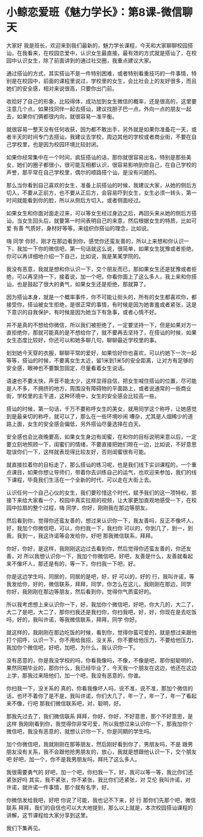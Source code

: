 # 小鲸恋爱班《魅力学长》：第8课-微信聊天

大家好 我是班长，欢迎来到我们最新的，魅力学长课程，今天和大家聊聊校园搭讪，在我看来，在校园恋爱中，认识女生最直接，最有效的方式就是搭讪了，在校园中认识女生，除了前面讲到的通过社交圈，我重点建议大家。

通过搭讪的方式，其实搭讪不是一件特别困难，或者特别看重技巧的一件事情，特别是在校园中，前面的课程里说过，学校里的女生，会比社会上的友好很多，而且她们的安全感，相对来说很高，只要你出门前。

收拾好了自己的形象，比较得体，成功加到女生微信的概率，还是很高的，这里要注意几个点，如果找同伴一起去搭讪，建议找胆子巴一点，外向一点的朋友一起去，如果你们俩都很内向，就很容易一准平衡。

就很容易一整天没有任何收获，因为都不敢出手，另外就是如果你准备花一天，或者半天的时间专门去搭讪，我建议去学校，周边其他的学校或者商业街，不要在自己学校里，也是因为校园环境比较封闭。

如果你经常集中在一个时间，疯狂搭讪的话，那你就很容易出名，特别是那些美女，她们的圈子都很小，很可能互相都认识，很容易影响到你自己，在自己学校的声誉，那平常在自己学校里，偶尔的顺路搭个讪，是没有问题的。

那么当你看到自己喜欢的女生，准备上前搭讪的时候，我建议大家，从她的侧后方切入，不要从正前方，也不要从正后方，会容易吓到女生，女生必须一转头，第一时间就能看到你的脸，所以从侧后方切入，或者侧面经过。

如果女生和你面对面走过来，可以等女生经过身边之后，再回头来从她的侧后方搭讪，当女生回头后，就要第一时间表明自己的来意，然后根据女生的特质，比如可爱 有善 气质好，身材好等等，来组织你搭讪的理念，比如说。

嗨 同学 你好，刚才在那边看到你，感觉你还蛮友善的，所以上来想和你认识一下，我加一下你的微信吧，第一句话就这么说，很简单，如果女生犹豫或者拒绝，你可以再详细地介绍一下自己，比如说，我是某某学院的。

我没有恶意，我就是想和你认识一下，交个朋友而已，那如果女生还是犹豫或者拒绝，可以再坚持一下，接着说，加一个吧，你看你面上了这么多人，我上来和你搭讪，也是鼓起了很大的勇气，如果女生还是拒绝，那就算了。

因为搭讪本身，就是一个概率事件，你不可能让街头的，所有的女生都喜欢你，都接受你，搭讪被女生拒绝，是很正常的事情，有时候是因为她害羞或者紧张，这是下意识的自我保护，有时候是因为她当下有急事，或者心情不好。

并不是真的不想给你微信，所以我们被拒绝了，一定要坚持一下，但是如果对方一直拒绝你，那就可能真的是不想给你了，就不要再去坚持了，在搭讪的时候，如果女生态度比较好，你还可以和她多聊几句，聊聊最近学校里的事。

划划她今天穿的衣服，聊聊平常的爱好，如果恰好你也喜欢，可以约她下一次一起等等，搭讪的时候，不要离女生太近，留1米到1米5的安全距离，让对方有足够的安全感，眼神也不要飘忽固定，尽量看着女生说话。

语速也不要太快，声音不能太少，这样显得自信，把女生喊住搭讪的位置，尽可能是人不多，不拥挤的地方，周围没有障碍物的平面路上，或者说通常的一些商业街，学校里的主干道，这种环境中，女生的安全感会比较高一些。

搭讪的时候，第一句话，千万不要称呼女生的美女，就用同学这个称呼，让她感觉到是最亲切的称呼，就可以了，那么在一些环境吵闹 嘈杂，尤其是人烟稀少的道路上面，女生的安全感会偏低，另外搭讪尽量选择在白天。

安全感也会比夜晚要高，如果女生身边有闺蜜，在和你的目标说明来意以后，一定要立刻地照顾一下，闺蜜们的情绪，不要直接把她们晾在一边，比如说，不好意思 耽误你们一下，这样就表现得比较友好，否则闺蜜很有可能。

就直接拉着你的目标走了，那么搭讪的练习呢，也是我们线下实训课程的，一个重点课目，如果你想让导师们，带着你去训练自己的运气，也欢迎来参加，我们的线下课程，毕竟我们生活在一个全新的时代，可以走在大街上去。

认识任何一个自己心仪的女生，我们要珍惜这个时代，赋予我们的这一项特权，那接下来给大家看一个，校园中真实拉扇的视频，让大家更加直观地感受一下，在校园中拉扇的整个过程，嗨 同学，你好，刚刚我在那边等朋友。

然后看到你，觉得你还蛮友善的，想过来认识你一下，我友善吗，反正不像坏人，好，我加个你微信吧，可以，你扫我一下，我扫你 可以的，你到几了，到一，到我，我到一，我这许诺等会发给你，好吧 那我微信联系，拜拜。

你好，你好，是这样，我刚刚这边过去看到你，然后觉得你还蛮友善的，你还友善，对 所以我想认识你一下，我加个你微信吧，好吧，友善是什么，友善就看起来不像坏人，那还是有的，等一下，你扫我一下吧，好。

你是这边学生吗，同居的，同居的是吧，好，好 可以的，好的 行，我叫许诺，等我发给你，好的，微信联系，拜拜，同学，你怎么在这儿，我刚刚在那边，同学 你好，我刚刚在那边等朋友，然后看到你，觉得你气质蛮好的。

所以我考虑想上来认识你一下，好，我加你个微信吧，好吧，你大几的，大二了，大二了是吧，大二了，那你扫我还是我扫你，你扫我吧，好，好，你现在是去吃饭吗，好的，我叫许诺，等我微信联系，拜拜，同学 你好。

就这样的，我刚刚在那边吃饭的时候，看到你，觉得你蛮可爱的，就是想过来跟他打个招呼，认识一下，你不用给我招，没关系，你不要给他压力，不要给他压力，我加你个微信吧，好吧，加吧，为什么，我认识你一下。

没有恶意的，你是我没学校的吗，你看我像吗，不像，不像是吧，那你挺聪明的，果然同期毕业的，那你什么，我已经毕业了，今天我一个朋友在这边，他还在这边上学，那我过来陪他们，加一个吧，我没有恶意的，你谁。

你扫我一下，没关系的 真的，你看我像坏人吗，说不准，说不准，那加个微信的话，也坏不着你了是不是，我叫许诺，你们大几了，年一了，年一了，年一了看起来不像，行吧 那我们微信联系吧，对，聪明，好。

那我先过去了，我们微信联系 拜拜，你好，你好，不好意思，那个不好意思，是这样 我刚刚看到你，我觉得你非常可爱，所以我想过来认识你一下，那我加你个微信吧，我没有恶意的，就想认识你一下，你是同期的学生吗。

加个你微信吧，我就刚刚在那等朋友，然后刚好看到你了，男朋友吗，不是 跟男朋友没有关系，我不会跟他抢男朋友的，放心，我就是想跟他认识一下，交个朋友吧 好吧，加一个，你不是我男朋友吗，拜托了这么多人。

我很需要勇气的 好吧，加一个吧，你扫我一下，好，我可以等一等，我比你们还紧张好吗 其实，我不紧张，你不紧张，我比你们还紧张，对 艾伦 我叫许诺，对 许诺，就许诺一件事情，那个就有名字，好。

你微信发给我吧，好吧 你说了可能，我也记不下来，好 行 那你们先那个吧，微信联系 拜拜，我们的自信也可以大大地提到，那么以上就是，本次校园搭讪课程的讲解，这节课程给大家分享到这里。

我们下集再见。